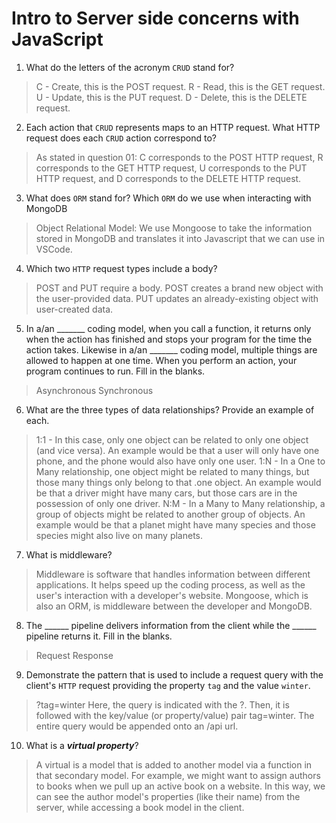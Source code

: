 # Intro to Server side concerns with JavaScript
01. What do the letters of the acronym `CRUD` stand for?

  > C - Create, this is the POST request.
  > R - Read, this is the GET request.
  > U - Update, this is the PUT request.
  > D - Delete, this is the DELETE request.

02. Each action that `CRUD` represents maps to an HTTP request. What HTTP request does each `CRUD` action correspond to?

  > As stated in question 01: C corresponds to the POST HTTP request, R corresponds to the GET HTTP request, U corresponds to the PUT HTTP request, and D corresponds to the DELETE HTTP request.

03. What does `ORM` stand for? Which `ORM` do we use when interacting with MongoDB

  > Object Relational Model: We use Mongoose to take the information stored in MongoDB and translates it into Javascript that we can use in VSCode.

04. Which two `HTTP` request types include a body?

  > POST and PUT require a body. POST creates a brand new object with the user-provided data. PUT updates an already-existing object with user-created data.

05. In a/an _______ coding model, when you call a function, it returns only when the action has finished and stops your program for the time the action takes. Likewise in a/an _______ coding model, multiple things are allowed to happen at one time. When you perform an action, your program continues to run.  Fill in the blanks.

  > Asynchronous
  > Synchronous

06. What are the three types of data relationships? Provide an example of each.

  > 1:1 - In this case, only one object can be related to only one object (and vice versa). An example would be that a user will only have one phone, and the phone would also have only one user.
  > 1:N - In a One to Many relationship, one object might be related to many things, but those many things only belong to that .one object. An example would be that a driver might have many cars, but those cars are in the possession of only one driver.
  > N:M - In a Many to Many relationship, a group of objects might be related to another group of objects. An example would be that a planet might have many species and those species might also live on many planets.

07. What is middleware?

  > Middleware is software that handles information between different applications. It helps speed up the coding process, as well as the user's interaction with a developer's website. Mongoose, which is also an ORM, is middleware between the developer and MongoDB.

08. The ______ pipeline delivers information from the client while the ______ pipeline returns it. Fill in the blanks. 

  > Request
  > Response

09. Demonstrate the pattern that is used to include a request query with the client's `HTTP` request providing the property `tag` and the value `winter`.

  > ?tag=winter
  > Here, the query is indicated with the ?. Then, it is followed with the key/value (or property/value) pair tag=winter. The entire query would be appended onto an /api url.

10. What is a ***virtual property***?

  > A virtual is a model that is added to another model via a function in that secondary model. For example, we might want to assign authors to books when we pull up an active book on a website. In this way, we can see the author model's properties (like their name) from the server, while accessing a book model in the client.
